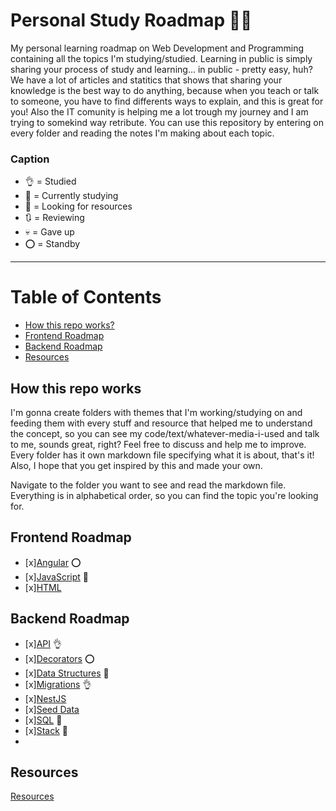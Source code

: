 # Personal Study Roadmap :notebook::girl:

My personal learning roadmap on Web Development and Programming containing all the topics I'm studying/studied. 
Learning in public is simply sharing your process of study and learning... in public - pretty easy, huh? We have a lot of articles and statitics that shows that sharing your knowledge is the best way to do anything, because when you teach or talk to someone, you have to find differents ways to explain, and this is great for you! Also the IT comunity is helping me a lot trough my journey and  I am trying to somekind way retribute. You can use this repository by entering on every folder and reading the notes I'm making about each topic. 


### Caption


- :ok_hand: = Studied 
- :memo: = Currently studying 
- :eyes: = Looking for resources
- :arrows_clockwise: = Reviewing
- :skull: =  Gave up
- :o: = Standby



---


# Table of Contents
 - [How this repo works?](#how-this-repo-works)
 - [Frontend Roadmap](#frontend-roadmap)
 - [Backend Roadmap](#backend-roadmap)
 - [Resources](#resources)

## How this repo works
I'm gonna create folders with themes that I'm working/studying on and feeding them with every stuff and resource that helped me to understand the concept, so you can see my code/text/whatever-media-i-used and talk to me, sounds great, right? Feel free to discuss and help me to improve. Every folder has it own markdown file specifying what it is about, that's it! Also, I hope that you get inspired by this and made your own. 


Navigate to the folder you want to see and read the markdown file. Everything is in alphabetical order, so you can find the topic you're looking for.
## Frontend Roadmap
- [x][Angular](frontend/angular.md) :o:
- [x][JavaScript](frontend/javascript.md)  :memo:
- [x][HTML](#html)

## Backend Roadmap
- [x][API](backend/api.md) :ok_hand:
- [x][Decorators](backend/decorators.md) :o:
- [x][Data Structures](backend/data-structures.md) :memo: 
- [x][Migrations](backend/migrations.md) :ok_hand:
- [x][NestJS](backend/nestjs.md)
- [x][Seed Data](backend/seed-data.md)
- [x][SQL](backend/sql.md) :memo:
- [x][Stack](backend/stack.md) :memo:
- 

## Resources 
[Resources](#resources)